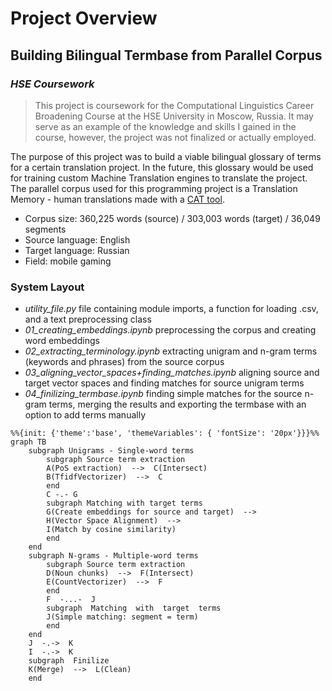 ﻿
# Project Overview
## Building Bilingual Termbase from Parallel Corpus
### _HSE Coursework_

> This project is coursework for the Computational Linguistics Career Broadening Course at the HSE University in Moscow, Russia. It may serve as an example of the knowledge and skills I gained in the course, however, the project was not finalized or actually employed.

The purpose of this project was to build a viable bilingual glossary of terms for a certain translation project. In the future, this glossary would be used for training custom Machine Translation engines to translate the project.
The parallel corpus used for this programming project is a Translation Memory - human translations made with a [CAT tool](https://en.wikipedia.org/wiki/Computer-assisted_translation).
- Corpus size: 360,225 words (source) / 303,003 words (target) / 36,049 segments
- Source language: English
- Target language: Russian
- Field: mobile gaming

### System Layout

- _utility_file.py_ 
file containing module imports, a function for loading .csv, and a text preprocessing class
- _01_creating_embeddings.ipynb_ 
preprocessing the corpus and creating word embeddings
- _02_extracting_terminology.ipynb_
extracting unigram and n-gram terms (keywords and phrases) from the source corpus 
- _03_aligning_vector_spaces+finding_matches.ipynb_
aligning source and target vector spaces and finding matches for source unigram terms
- _04_finilizing_termbase.ipynb_
finding simple matches for the source n-gram terms, merging the results and exporting the termbase with an option to add terms manually 

```mermaid
%%{init: {'theme':'base', 'themeVariables': { 'fontSize': '20px'}}}%%
graph TB
	subgraph Unigrams - Single-word terms
		subgraph Source term extraction
		A(PoS extraction)  -->  C(Intersect)
		B(TfidfVectorizer)  -->  C
		end
		C -.- G
		subgraph Matching with target terms
		G(Create embeddings for source and target)  -->
		H(Vector Space Alignment)  -->
		I(Match by cosine similarity)
		end
	end
	subgraph N-grams - Multiple-word terms
		subgraph Source term extraction
		D(Noun chunks)  -->  F(Intersect)
		E(CountVectorizer)  -->  F
		end
		F  -...-  J
		subgraph  Matching  with  target  terms
		J(Simple matching: segment = term)
		end
	end
	J  -.->  K
	I  -.->  K
	subgraph  Finilize
	K(Merge)  -->  L(Clean)
	end


```

